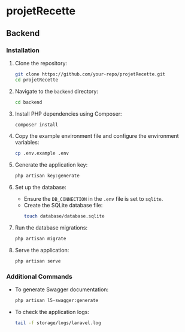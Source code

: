# projetRecette

## Backend

### Installation

1. Clone the repository:
    ```bash
    git clone https://github.com/your-repo/projetRecette.git
    cd projetRecette
    ```

2. Navigate to the `backend` directory:
    ```bash
    cd backend
    ```

3. Install PHP dependencies using Composer:
    ```bash
    composer install
    ```

4. Copy the example environment file and configure the environment variables:
    ```bash
    cp .env.example .env
    ```

5. Generate the application key:
    ```bash
    php artisan key:generate
    ```

6. Set up the database:
    - Ensure the `DB_CONNECTION` in the `.env` file is set to `sqlite`.
    - Create the SQLite database file:
        ```bash
        touch database/database.sqlite
        ```

7. Run the database migrations:
    ```bash
    php artisan migrate
    ```

8. Serve the application:
    ```bash
    php artisan serve
    ```

### Additional Commands

- To generate Swagger documentation:
    ```bash
    php artisan l5-swagger:generate
    ```

- To check the application logs:
    ```bash
    tail -f storage/logs/laravel.log
    ```